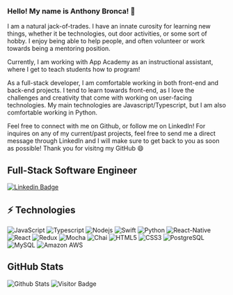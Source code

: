 ### Hello! My name is Anthony Bronca! 👋 

I am a natural jack-of-trades. I have an innate curosity for learning new things, whether it be technologies, out door activities, or some sort of hobby.
I enjoy being able to help people, and often volunteer or work towards being a mentoring position.

Currently, I am working with App Academy as an instructional assistant, where I get to teach students how to program!

As a full-stack developer, I am comfortable working in both front-end and back-end projects. I tend to learn towards front-end, as I love the challenges
and creativity that come with working on user-facing technologies. My main technologies are Javascript/Typescript, but I am also comfortable working in Python.

Feel free to connect with me on Github, or follow me on LinkedIn! For inquires on any of my current/past projects, feel free to send me a direct message through LinkedIn and I will make sure to get back to you as soon as possible! Thank you for visitng my GitHub 😄 

## Full-Stack Software Engineer

[![Linkedin Badge](https://img.shields.io/badge/-AnthonyBronca-blue?style=flat-square&logo=Linkedin&logoColor=white&link=https://www.linkedin.com/in/anirudhemmadi/)](https://www.linkedin.com/in/anthonybronca/)


## ⚡ Technologies

![JavaScript](https://img.shields.io/badge/JavaScript-323330?style=for-the-badge&logo=javascript&logoColor=F7DF1E)
![Typescript](https://img.shields.io/badge/TypeScript-007ACC?style=for-the-badge&logo=typescript&logoColor=white)
![Nodejs](https://img.shields.io/badge/Node.js-43853D?style=for-the-badge&logo=node.js&logoColor=white)
![Swift](https://img.shields.io/badge/Swift-FA7343?style=for-the-badge&logo=swift&logoColor=white)
![Python](https://img.shields.io/badge/Python-3776AB?style=for-the-badge&logo=python&logoColor=white)
![React-Native](https://img.shields.io/badge/React_Native-20232A?style=for-the-badge&logo=react&logoColor=61DAFB)
![React](	https://img.shields.io/badge/React-20232A?style=for-the-badge&logo=react&logoColor=61DAFB)
![Redux](https://img.shields.io/badge/Redux-593D88?style=for-the-badge&logo=redux&logoColor=white)
![Mocha](https://img.shields.io/badge/mocha.js-323330?style=for-the-badge&logo=mocha&logoColor=Brown)
![Chai](https://img.shields.io/badge/chai.js-323330?style=for-the-badge&logo=chai&logoColor=red)
![HTML5](https://img.shields.io/badge/HTML5-E34F26?style=for-the-badge&logo=html5&logoColor=white)
![CSS3](https://img.shields.io/badge/CSS3-1572B6?style=for-the-badge&logo=css3&logoColor=white)
![PostgreSQL](https://img.shields.io/badge/PostgreSQL-316192?style=for-the-badge&logo=postgresql&logoColor=white)
![MySQL](https://img.shields.io/badge/MySQL-00000F?style=for-the-badge&logo=mysql&logoColor=white)
![Amazon AWS](https://img.shields.io/badge/Amazon_AWS-232F3E?style=for-the-badge&logo=amazon-aws&logoColor=white)



## GitHub Stats
![Github Stats](https://github-readme-stats.vercel.app/api?username=anthonybronca&theme=blue-green)
![Visitor Badge](https://visitor-badge.laobi.icu/badge?page_id=anthonybronca.anthonybronca)
<!--
**AnthonyBronca/AnthonyBronca** is a ✨ _special_ ✨ repository because its `README.md` (this file) appears on your GitHub profile.

Here are some ideas to get you started:

- 🔭 I’m currently working on ...
- 🌱 I’m currently learning ...
- 👯 I’m looking to collaborate on ...
- 🤔 I’m looking for help with ...
- 💬 Ask me about ...
- 📫 How to reach me: ...
- 😄 Pronouns: ...
- ⚡ Fun fact: ...
-->
